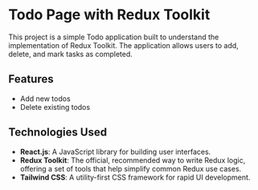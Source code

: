 # Todo Page with Redux Toolkit

This project is a simple Todo application built to understand the implementation of Redux Toolkit. The application allows users to add, delete, and mark tasks as completed.

## Features

- Add new todos
- Delete existing todos

## Technologies Used

- **React.js**: A JavaScript library for building user interfaces.
- **Redux Toolkit**: The official, recommended way to write Redux logic, offering a set of tools that help simplify common Redux use cases.
- **Tailwind CSS**: A utility-first CSS framework for rapid UI development.
